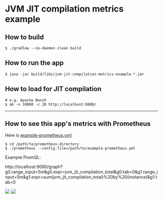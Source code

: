 # JVM JIT compilation metrics example

## How to build

```
$ ./gradlew --no-daemon clean build
```

## How to run the app

```
$ java -jar build/libs/jvm-jit-compilation-metrics-example-*.jar
```

## How to load for JIT compilation

```
# e.g. Apache Bench
$ ab -n 10000 -c 20 http://localhost:8080/
```

---

## How to see this app's metrics with Prometheus

Here is [example-prometheus.yml](prometheus/example-prometheus.yml)

```
$ cd /path/to/prometheus-directory
$ ./prometheus --config.file=/path/to/example-prometheus.yml
```

Example PromQL:

http://localhost:9090/graph?g0.range_input=5m&g0.expr=jvm_jit_compilation_total&g0.tab=0&g1.range_input=5m&g1.expr=sum(jvm_jit_compilation_total)%20by%20(instance)&g1.tab=0

![](http://static.matsumana.info/blog/jvm-jit-compilation-metrics-example1.png)
![](http://static.matsumana.info/blog/jvm-jit-compilation-metrics-example2.png)
